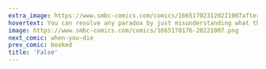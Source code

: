 ```yaml
---
extra_image: https://www.smbc-comics.com/comics/166517023120221007after.png
hovertext: You can resolve any paradox by just misunderstanding what the point was.
image: https://www.smbc-comics.com/comics/1665170176-20221007.png
next_comic: when-you-die
prev_comic: booked
title: 'False'
---
```


